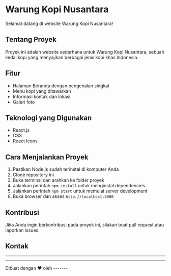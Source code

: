 # Warung Kopi Nusantara

Selamat datang di website Warung Kopi Nusantara! 

## Tentang Proyek

Proyek ini adalah website sederhana untuk Warung Kopi Nusantara, sebuah kedai kopi yang menyajikan berbagai jenis kopi khas Indonesia.

## Fitur

- Halaman Beranda dengan pengenalan singkat
- Menu kopi yang ditawarkan
- Informasi kontak dan lokasi
- Galeri foto

## Teknologi yang Digunakan

- React.js
- CSS
- React Icons

## Cara Menjalankan Proyek

1. Pastikan Node.js sudah terinstal di komputer Anda
2. Clone repository ini
3. Buka terminal dan arahkan ke folder proyek
4. Jalankan perintah `npm install` untuk menginstal dependencies
5. Jalankan perintah `npm start` untuk memulai server development
6. Buka browser dan akses `http://localhost:3000`

## Kontribusi

Jika Anda ingin berkontribusi pada proyek ini, silakan buat pull request atau laporkan issues.

## Kontak
-----

---

Dibuat dengan ❤️ oleh -------
